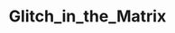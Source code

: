 ---
title: Glitch_in_the_Matrix
crosslinks:
- AskReddit
- DimensionalJumping
- Paranormal
- MandelaEffect
- Retconned
- Dreams
- nosleep
- Thetruthishere
- GlitchInTheMatrix
- legaladvice
- C_S_T
- conspiracy
- holofractal
- DeadRedditors
- occult
- explainlikeimfive
- tipofmytongue
- AWLIAS
- lawofattraction
- Mandela_Effect
---